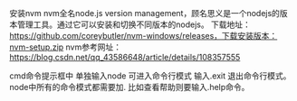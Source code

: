 安装nvm
    nvm全名node.js version management，顾名思义是一个nodejs的版本管理工具。通过它可以安装和切换不同版本的nodejs。
    下载地址：https://github.com/coreybutler/nvm-windows/releases，下载安装版本：nvm-setup.zip
nvm参考网址：https://blog.csdn.net/qq_43586648/article/details/108357555

cmd命令提示框中
单独输入node 可进入命令行模式
输入.exit 退出命令行模式。node中所有的命令模式都需要加. 比如查看帮助则要输入.help命令。
